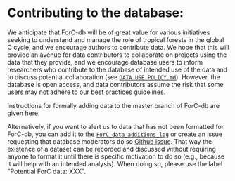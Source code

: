 # Contributing to the database: 
We anticipate that ForC-db will be of great value for various initiatives seeking to understand and manage the role of tropical forests in the global C cycle, and we encourage authors to contribute data. We hope that this will provide an avenue for data contributors to collaborate on projects using the data that they provide, and we encourage database users to inform researchers who contribute to the database of intended use of the data and to discuss potential collaboration (see [`DATA USE POLICY.md`](https://github.com/forc-db/ForC/blob/master/DATA%20USE%20POLICY.md)). However, the database is open access, and data contributors assume the risk that some users may not adhere to our best practices guidelines. 

Instructions for formally adding data to the master branch of ForC-db are given [here](https://github.com/forc-db/ForC/blob/master/how_to/edit_the_data_(overview).md). 

Alternatively, if you want to alert us to data that has not been formatted for ForC-db, you can add it to the [`ForC_data_additions_log`](https://github.com/forc-db/ForC/blob/master/database_management_records/ForC_data_additions_log.csv) or create an issue requesting that database moderators do so [Github issue](https://help.github.com/articles/creating-an-issue). That way the existence of a dataset can be recorded and discussed without requiring anyone to format it until there is specific motivation to do so (e.g., because it will help with an intended analysis). When doing so, please use the label "Potential ForC data: XXX".
